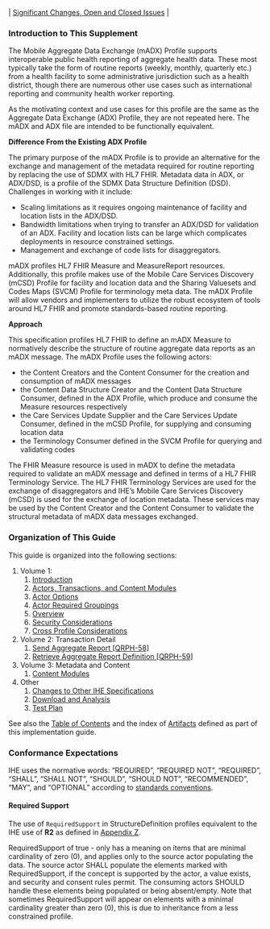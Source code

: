 <div markdown="1" class="stu-note">

| [Significant Changes, Open and Closed Issues](issues.html) |

</div>

### Introduction to This Supplement

The Mobile Aggregate Data Exchange (mADX) Profile supports interoperable public health reporting of aggregate health data. These most typically take the form of routine reports (weekly, monthly, quarterly etc.) from a health facility to some administrative jurisdiction such as a health district, though there are numerous other use cases such as international reporting and community health worker reporting.

As the motivating context and use cases for this profile are the same as the Aggregate Data Exchange (ADX) Profile, they are not repeated here. The mADX and ADX file are intended to be functionally equivalent.

**Difference From the Existing ADX Profile**

The primary purpose of the mADX Profile is to provide an alternative for the exchange and management of the metadata required for routine reporting by replacing the use of SDMX with HL7 FHIR. Metadata data in ADX, or ADX/DSD, is a profile of the SDMX Data Structure Definition (DSD). Challenges in working with it include:

- Scaling limitations as it requires ongoing maintenance of facility and location lists in the ADX/DSD.
- Bandwidth limitations when trying to transfer an ADX/DSD for validation of an ADX. Facility and location lists can be large which complicates deployments in resource constrained settings.
- Management and exchange of code lists for disaggregators.

mADX profiles HL7 FHIR Measure and MeasureReport resources. Additionally, this profile makes use of the Mobile Care Services Discovery (mCSD) Profile for facility and location data and the Sharing Valuesets and Codes Maps (SVCM) Profile for terminology meta data. The mADX Profile will allow vendors and implementers to utilize the robust ecosystem of tools around HL7 FHIR and promote standards-based routine reporting.

**Approach**

This specification profiles HL7 FHIR to define an mADX Measure to normatively describe the structure of routine aggregate data reports as an mADX message. The mADX Profile uses the following actors:

- the Content Creators and the Content Consumer for the creation and consumption of mADX messages
- the Content Data Structure Creator and the Content Data Structure Consumer, defined in the ADX Profile, which produce and consume the Measure resources respectively
- the Care Services Update Supplier and the Care Services Update Consumer, defined in the mCSD Profile, for supplying and consuming location data
- the Terminology Consumer defined in the SVCM Profile for querying and validating codes

The FHIR Measure resource is used in mADX to define the metadata required to validate an mADX message and defined in terms of a HL7 FHIR Terminology Service. The HL7 FHIR Terminology Services are used for the exchange of disaggregators and IHE’s Mobile Care Services Discovery (mCSD) is used for the exchange of location metadata. These services may be used by the Content Creator and the Content Consumer to validate the structural metadata of mADX data messages exchanged.

### Organization of This Guide

This guide is organized into the following sections:

1. Volume 1:
   1. [Introduction](volume-1.html)
   1. [Actors, Transactions, and Content Modules](volume-1.html#actors-transactions-content-modules)
   1. [Actor Options](volume-1.html#actor-options)
   1. [Actor Required Groupings](volume-1.html#required-groupings)
   1. [Overview](volume-1.html#overview)
   1. [Security Considerations](volume-1.html#security-considerations)
   1. [Cross Profile Considerations](volume-1.html#other-grouping)
2. Volume 2: Transaction Detail
   1. [Send Aggregate Report [QRPH-58]](QRPH-58.html)
   1. [Retrieve Aggregate Report Definition [QRPH-59]](QRPH-59.html)
3. Volume 3: Metadata and Content
   1. [Content Modules](volume-3.html)
4. Other
   1. [Changes to Other IHE Specifications](other.html)
   1. [Download and Analysis](download.html)
   1. [Test Plan](testplan.html)

See also the [Table of Contents](toc.html) and the index of [Artifacts](artifacts.html) defined as part of this implementation guide.

### Conformance Expectations

IHE uses the normative words: “REQUIRED”, “REQUIRED NOT”, “REQUIRED”, “SHALL”, “SHALL NOT”, “SHOULD”, “SHOULD NOT”, “RECOMMENDED”, “MAY”, and “OPTIONAL” according to [standards conventions](https://profiles.ihe.net/GeneralIntro/ch-E.html).

#### Required Support

The use of ```RequiredSupport``` in StructureDefinition profiles equivalent to the IHE use of **R2** as defined in [Appendix Z](https://profiles.ihe.net/ITI/TF/Volume2/ch-Z.html#z.10-profiling-conventions-for-constraints-on-fhir).

RequiredSupport of true - only has a meaning on items that are minimal cardinality of zero (0), and applies only to the source actor populating the data. The source actor SHALL populate the elements marked with RequiredSupport, if the concept is supported by the actor, a value exists, and security and consent rules permit. 
The consuming actors SHOULD handle these elements being populated or being absent/empty. 
Note that sometimes RequiredSupport will appear on elements with a minimal cardinality greater than zero (0), this is due to inheritance from a less constrained profile.

